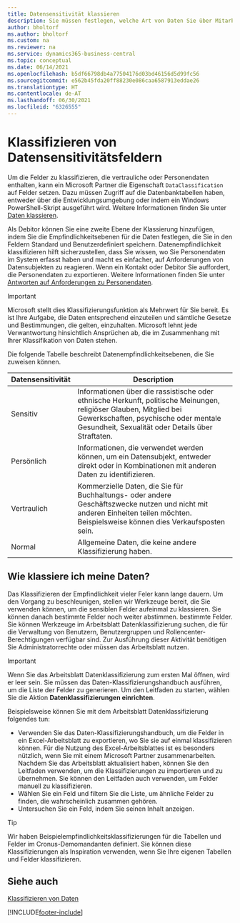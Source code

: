 ```yaml
---
title: Datensensitivität klassieren
description: Sie müssen festlegen, welche Art von Daten Sie über Mitarbeiter speichern, sodass Sie sich auf Datensubjektanforderungen reagieren können.
author: bholtorf
ms.author: bholtorf
ms.custom: na
ms.reviewer: na
ms.service: dynamics365-business-central
ms.topic: conceptual
ms.date: 06/14/2021
ms.openlocfilehash: b5df66798db4a77504176d03bd46156d5d99fc56
ms.sourcegitcommit: e562b45fda20ff88230e086caa6587913eddae26
ms.translationtype: HT
ms.contentlocale: de-AT
ms.lasthandoff: 06/30/2021
ms.locfileid: "6326555"
---
```

# <a name="classifying-data-sensitivity-fields"></a>Klassifizieren von Datensensitivitätsfeldern
Um die Felder zu klassifizieren, die vertrauliche oder Personendaten enthalten, kann ein Microsoft Partner die Eigenschaft ```DataClassification``` auf Felder setzen. Dazu müssen Zugriff auf die Datenbanktabellen haben, entweder über die Entwicklungsumgebung oder indem ein Windows PowerShell-Skript ausgeführt wird. Weitere Informationen finden Sie unter [Daten klassieren](/dynamics365/business-central/dev-itpro/developer/devenv-classifying-data).  

Als Debitor können Sie eine zweite Ebene der Klassierung hinzufügen, indem Sie die Empfindlichkeitsebenen für die Daten festlegen, die Sie in den Feldern Standard und Benutzerdefiniert speichern. Datenempfindlichkeit klassifizieren hilft sicherzustellen, dass Sie wissen, wo Sie Personendaten im System erfasst haben und macht es einfacher, auf Anforderungen von Datensubjekten zu reagieren. Wenn ein Kontakt oder Debitor Sie auffordert, die Personendaten zu exportieren. Weitere Informationen finden Sie unter [Antworten auf Anforderungen zu Personendaten](admin-responding-to-requests-about-personal-data.md).

> [!Important]
> Microsoft stellt dies Klassifizierungsfunktion als Mehrwert für Sie bereit. Es ist Ihre Aufgabe, die Daten entsprechend einzuteilen und sämtliche Gesetze und Bestimmungen, die gelten, einzuhalten. Microsoft lehnt jede Verwantwortung hinsichtlich Ansprüchen ab, die im Zusammenhang mit Ihrer Klassifikation von Daten stehen.  

Die folgende Tabelle beschreibt Datenempfindlichkeitsebenen, die Sie zuweisen können.

|Datensensitivität|Description|
|----|----|
|Sensitiv | Informationen über die rassistische oder ethnische Herkunft, politische Meinungen, religiöser Glauben, Mitglied bei Gewerkschaften, psychische oder mentale Gesundheit, Sexualität oder Details über Straftaten. |
|Persönlich | Informationen, die verwendet werden können, um ein Datensubjekt, entweder direkt oder in Kombinationen mit anderen Daten zu identifizieren.|
|Vertraulich | Kommerzielle Daten, die Sie für Buchhaltungs- oder andere Geschäftszwecke nutzen und nicht mit anderen Einheiten teilen möchten. Beispielsweise können dies Verkaufsposten sein.|
|Normal | Allgemeine Daten, die keine andere Klassifizierung haben.|

## <a name="how-do-i-classify-my-data"></a>Wie klassiere ich meine Daten?
Das Klassifizieren der Empfindlichkeit vieler Feler kann lange dauern. Um den Vorgang zu beschleunigen, stellen wir Werkzeuge bereit, die Sie verwenden können, um die sensiblen Felder aufeinmal zu klassieren. Sie können danach bestimmte Felder noch weiter abstimmen. bestimmte Felder. Sie können Werkzeuge im Arbeitsblatt Datenklassifizierung suchen, die für die Verwaltung von Benutzern, Benutzergruppen und Rollencenter-Berechtigungen verfügbar sind. Zur Ausführung dieser Aktivität benötigen Sie Administratorrechte oder müssen das Arbeitsblatt nutzen.

> [!Important]
> Wenn Sie das Arbeitsblatt Datenklassifizierung zum ersten Mal öffnen, wird er leer sein. Sie müssen das Daten-Klassifizierungshandbuch ausführen, um die Liste der Felder zu generieren. Um den Leitfaden zu starten, wählen Sie die Aktion **Datenklassifizierungen einrichten**.

Beispielsweise können Sie mit dem Arbeitsblatt Datenklassifizierung folgendes tun:  

* Verwenden Sie das Daten-Klassifizierungshandbuch, um die Felder in ein Excel-Arbeitsblatt zu exportieren, wo Sie sie auf einmal klassifizieren können. Für die Nutzung des Excel-Arbeitsblattes ist es besonders nützlich, wenn Sie mit einem Microsoft Partner zusammenarbeiten. Nachdem Sie das Arbeitsblatt aktualisiert haben, können Sie den Leitfaden verwenden, um die Klassifizierungen zu importieren und zu übernehmen. Sie können den Leitfaden auch verwenden, um Felder manuell zu klassifizieren.  
* Wählen Sie ein Feld und filtern Sie die Liste, um ähnliche Felder zu finden, die wahrscheinlich zusammen gehören.  
* Untersuchen Sie ein Feld, indem Sie seinen Inhalt anzeigen.  

> [!Tip]
> Wir haben Beispielempfindlichkeitsklassifizierungen für die Tabellen und Felder im Cronus-Demomandanten definiert. Sie können diese Klassifizierungen als Inspiration verwenden, wenn Sie Ihre eigenen Tabellen und Felder klassifizieren.

## <a name="see-also"></a>Siehe auch

[Klassifizieren von Daten](/dynamics365/business-central/dev-itpro/developer/devenv-classifying-data)  


[!INCLUDE[footer-include](includes/footer-banner.md)]